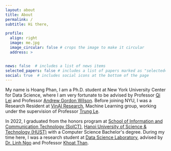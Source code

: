 ```yaml
---
layout: about
title: About
permalink: /
subtitle: Hi there,

profile:
  align: right
  image: me.jpg
  image_circular: false # crops the image to make it circular
  address: >


news: false  # includes a list of news items
selected_papers: false # includes a list of papers marked as "selected={true}"
social: true  # includes social icons at the bottom of the page
---
```


My name is Hoang Phan, I am a Ph.D. student at New York University Center for Data Science, where I am very fortunate to be advised by Professor [Qi Lei](https://cecilialeiqi.github.io/) and Professor [Andrew Gordon Wilson](https://cims.nyu.edu/~andrewgw/). Before joining NYU, I was a Research Resident at [VinAI Research](https://www.vinai.io/), Machine Learning group, working under the supervision of Professor [Trung Le](https://research.monash.edu/en/persons/trung-le).

In 2022, I graduated from the honors program at [School of Information and Communication Technology (SoICT)](https://soict.hust.edu.vn/),  [Hanoi University of Science & Technology (HUST)](https://www.hust.edu.vn/) with a Computer Science Bachelor's degree. During my time here, I was a research student at [Data Science Laboratory](http://ds.soict.hust.edu.vn/), advised by [Dr. Linh Ngo](https://users.soict.hust.edu.vn/linhnv/) and Professor [Khoat Than](https://scholar.google.com/citations?user=z2_6ZRYAAAAJ&hl).